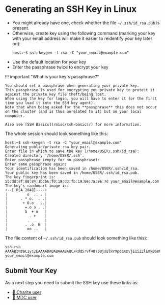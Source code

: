 # Generating an SSH Key in Linux

- You might already have one, check whether the file `~/.ssh/id_rsa.pub` is present.
- Otherwise, create key using the following command (marking your key with your email address will make it easier to reidentify your key later on):
  ```shell
  host:~$ ssh-keygen -t rsa -C "your_email@example.com"
  ```
- Use the default location for your key
- Enter the passphrase twice to encrypt your key

!!! important "What is your key's passphrase?"

    You should set a passphrase when generating your private key.
    This passphrase is used for encrypting you private key to protect it against the private key file theft/being lost.
    When using the key for login, you will have to enter it (or the first time you load it into the SSH key agent).
    Note that when being asked for the **passphrase** this does not occur on the cluster (and is thus unrelated to it) but on your local computer.

    Also see [SSH Basics](/misc/ssh-basics/) for more information.

The whole session should look something like this:

```shell
host:~$ ssh-keygen -t rsa -C "your_email@example.com"
Generating public/private rsa key pair.
Enter file in which to save the key (/home/USER/.ssh/id_rsa): 
Created directory '/home/USER/.ssh'.
Enter passphrase (empty for no passphrase):
Enter same passphrase again: 
Your identification has been saved in /home/USER/.ssh/id_rsa.
Your public key has been saved in /home/USER/.ssh/id_rsa.pub.
The key fingerprint is:
55:dd:8f:88:84:1b:b6:f0:19:d3:fb:19:8e:7a:9e:7d your_email@example.com
The key's randomart image is:
+--[ RSA 2048]----+
|         o  .. . |
|      . * o.  . .|
|       + O.o . ..|
|        =.o o . .|
|        S  + o   |
|          . +    |
|         .       |
|        . .o  E  |
|         oo ..   |
```

The file content of `~/.ssh/id_rsa.pub` should look something like this):

```
ssh-rsa AAAAB3NzaC1yc2EAAAADAQABAAABAQC/Rdd5rvf4BT38jsBlRrXpd1KDvjE1iZZlEmkB6809QK7hV6RCG13VcyPTIHSQePycfcUv5q1Jdy28MpacL/nv1UR/o35xPBn2HkgB4OqnKtt86soCGMd9/YzQP5lY7V60kPBJbrXDApeqf+H1GALsFNQM6MCwicdE6zTqE1mzWVdhGymZR28hGJbV9H4snMDDc0tW4i3FHGrDdmb7wHM9THMx6OcCrnNyA9Sh2OyBH4MwItKfuqEg2rc56D7WAQ2JcmPQZTlBAYeFL/dYYKcXmbffEpXTbYh+7O0o9RAJ7T3uOUj/2IbSnsgg6fyw0Kotcg8iHAPvb61bZGPOEWZb your_email@example.com
```

## Submit Your Key

As a next step you need to submit the SSH key use these links as:

- [:hospital: Charite user](/connecting/submit-key/charite)
- [:microscope: MDC user](/connecting/submit-key/mdc#enter-mdc-persdb)
